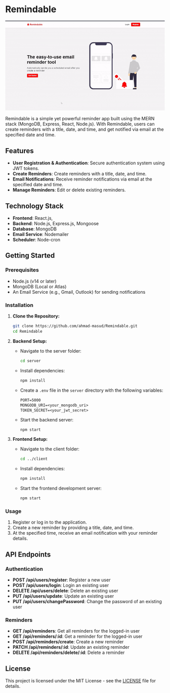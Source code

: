 
# Remindable
![Remindable](resources/remindable.gif)

Remindable is a simple yet powerful reminder app built using the MERN stack (MongoDB, Express, React, Node.js). With Remindable, users can create reminders with a title, date, and time, and get notified via email at the specified date and time.

## Features

- **User Registration & Authentication**: Secure authentication system using JWT tokens.
- **Create Reminders**: Create reminders with a title, date, and time.
- **Email Notifications**: Receive reminder notifications via email at the specified date and time.
- **Manage Reminders**: Edit or delete existing reminders.

## Technology Stack

- **Frontend**: React.js,
- **Backend**: Node.js, Express.js, Mongoose
- **Database**: MongoDB
- **Email Service**: Nodemailer
- **Scheduler**: Node-cron

## Getting Started

### Prerequisites

- Node.js (v14 or later)
- MongoDB (Local or Atlas)
- An Email Service (e.g., Gmail, Outlook) for sending notifications

### Installation

1. **Clone the Repository:**

   ```bash
   git clone https://github.com/ahmad-masud/Remindable.git
   cd Remindable
   ```

2. **Backend Setup:**

   - Navigate to the server folder:

     ```bash
     cd server
     ```

   - Install dependencies:

     ```bash
     npm install
     ```

   - Create a `.env` file in the `server` directory with the following variables:

     ```env
     PORT=5000
     MONGODB_URI=<your_mongodb_uri>
     TOKEN_SECRET=<your_jwt_secret>
     ```

   - Start the backend server:

     ```bash
     npm start
     ```

3. **Frontend Setup:**

   - Navigate to the client folder:

     ```bash
     cd ../client
     ```

   - Install dependencies:

     ```bash
     npm install
     ```

   - Start the frontend development server:

     ```bash
     npm start
     ```

### Usage

1. Register or log in to the application.
2. Create a new reminder by providing a title, date, and time.
3. At the specified time, receive an email notification with your reminder details.

## API Endpoints

### Authentication

- **POST /api/users/register**: Register a new user
- **POST /api/users/login**: Login an existing user
- **DELETE /api/users/delete**: Delete an existing user
- **PUT /api/users/update**: Update an existing user
- **PUT /api/users/changePassword**: Change the password of an existing user

### Reminders

- **GET /api/reminders**: Get all reminders for the logged-in user
- **GET /api/reminders/:id**: Get a reminder for the logged-in user
- **POST /api/reminders/create**: Create a new reminder
- **PATCH /api/reminders/:id**: Update an existing reminder
- **DELETE /api/reminders/delete/:id**: Delete a reminder

## License

This project is licensed under the MIT License - see the [LICENSE](LICENSE) file for details.

